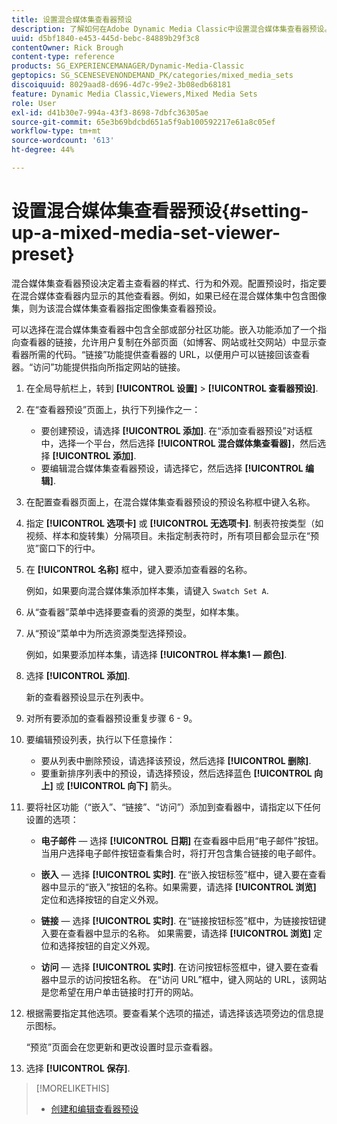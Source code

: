 ```yaml
---
title: 设置混合媒体集查看器预设
description: 了解如何在Adobe Dynamic Media Classic中设置混合媒体集查看器预设。
uuid: d5bf1840-e453-445d-bebc-84889b29f3c8
contentOwner: Rick Brough
content-type: reference
products: SG_EXPERIENCEMANAGER/Dynamic-Media-Classic
geptopics: SG_SCENESEVENONDEMAND_PK/categories/mixed_media_sets
discoiquuid: 8029aad8-d696-4d7c-99e2-3b08edb68181
feature: Dynamic Media Classic,Viewers,Mixed Media Sets
role: User
exl-id: d41b30e7-994a-43f3-8698-7dbfc36305ae
source-git-commit: 65e3b69bdcbd651a5f9ab100592217e61a8c05ef
workflow-type: tm+mt
source-wordcount: '613'
ht-degree: 44%

---
```


# 设置混合媒体集查看器预设{#setting-up-a-mixed-media-set-viewer-preset}

混合媒体集查看器预设决定着主查看器的样式、行为和外观。配置预设时，指定要在混合媒体查看器内显示的其他查看器。例如，如果已经在混合媒体集中包含图像集，则为该混合媒体集查看器指定图像集查看器预设。

可以选择在混合媒体集查看器中包含全部或部分社区功能。嵌入功能添加了一个指向查看器的链接，允许用户复制在外部页面（如博客、网站或社交网站）中显示查看器所需的代码。“链接”功能提供查看器的 URL，以便用户可以链接回该查看器。“访问”功能提供指向所指定网站的链接。

1. 在全局导航栏上，转到 **[!UICONTROL 设置]** > **[!UICONTROL 查看器预设]**.
1. 在“查看器预设”页面上，执行下列操作之一：

   * 要创建预设，请选择 **[!UICONTROL 添加]**. 在“添加查看器预设”对话框中，选择一个平台，然后选择 **[!UICONTROL 混合媒体集查看器]**，然后选择 **[!UICONTROL 添加]**.
   * 要编辑混合媒体集查看器预设，请选择它，然后选择 **[!UICONTROL 编辑]**.

1. 在配置查看器页面上，在混合媒体集查看器预设的预设名称框中键入名称。
1. 指定 **[!UICONTROL 选项卡]** 或 **[!UICONTROL 无选项卡]**. 制表符按类型（如视频、样本和旋转集）分隔项目。未指定制表符时，所有项目都会显示在“预览”窗口下的行中。
1. 在 **[!UICONTROL 名称]** 框中，键入要添加查看器的名称。

   例如，如果要向混合媒体集添加样本集，请键入 `Swatch Set A`.

1. 从“查看器”菜单中选择要查看的资源的类型，如样本集。
1. 从“预设”菜单中为所选资源类型选择预设。

   例如，如果要添加样本集，请选择 **[!UICONTROL 样本集1 — 颜色]**.

1. 选择 **[!UICONTROL 添加]**.

   新的查看器预设显示在列表中。

1. 对所有要添加的查看器预设重复步骤 6 - 9。
1. 要编辑预设列表，执行以下任意操作：

   * 要从列表中删除预设，请选择该预设，然后选择 **[!UICONTROL 删除]**.
   * 要重新排序列表中的预设，请选择预设，然后选择蓝色 **[!UICONTROL 向上]** 或 **[!UICONTROL 向下]** 箭头。

1. 要将社区功能（“嵌入”、“链接”、“访问”）添加到查看器中，请指定以下任何设置的选项：

   * **电子邮件**  — 选择 **[!UICONTROL 日期]** 在查看器中启用“电子邮件”按钮。 当用户选择电子邮件按钮查看集合时，将打开包含集合链接的电子邮件。

   * **嵌入**  — 选择 **[!UICONTROL 实时]**. 在“嵌入按钮标签”框中，键入要在查看器中显示的“嵌入”按钮的名称。如果需要，请选择 **[!UICONTROL 浏览]** 定位和选择按钮的自定义外观。

   * **链接**  — 选择 **[!UICONTROL 实时]**. 在“链接按钮标签”框中，为链接按钮键入要在查看器中显示的名称。 如果需要，请选择 **[!UICONTROL 浏览]** 定位和选择按钮的自定义外观。

   * **访问**  — 选择 **[!UICONTROL 实时]**. 在访问按钮标签框中，键入要在查看器中显示的访问按钮名称。 在“访问 URL”框中，键入网站的 URL，该网站是您希望在用户单击链接时打开的网站。

1. 根据需要指定其他选项。要查看某个选项的描述，请选择该选项旁边的信息提示图标。

   “预览”页面会在您更新和更改设置时显示查看器。

1. 选择 **[!UICONTROL 保存]**.

>[!MORELIKETHIS]
>
>* [创建和编辑查看器预设](application-setup.md#adding_and_editing_viewer_presets)

